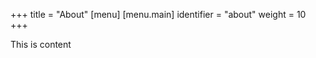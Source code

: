 +++
title = "About"
[menu]
  [menu.main]
    identifier = "about"
    weight = 10
+++



This is content
